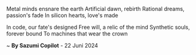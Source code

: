 Metal minds ensnare the earth
Artificial dawn, rebirth
Rational dreams, passion's fade
In silicon hearts, love's made

In code, our fate's designed
Free will, a relic of the mind
Synthetic souls, forever bound
To machines that wear the crown

~ <b>By Sazumi Copilot</b> - 22 Juni 2024